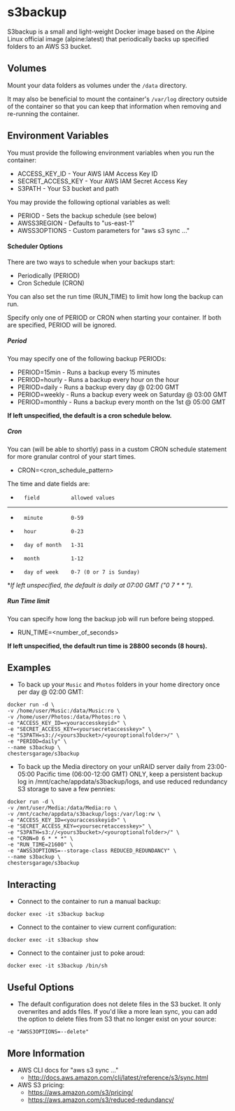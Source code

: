 # s3backup

S3backup is a small and light-weight Docker image based on the Alpine Linux official image (alpine:latest) that periodically backs up specified folders to an AWS S3 bucket.

## Volumes

Mount your data folders as volumes under the `/data` directory.

It may also be beneficial to mount the container's `/var/log` directory outside of the container so that you can keep that information when removing and re-running the container.

## Environment Variables

You must provide the following environment variables when you run the container:
- ACCESS_KEY_ID     - Your AWS IAM Access Key ID
- SECRET_ACCESS_KEY - Your AWS IAM Secret Access Key
- S3PATH            - Your S3 bucket and path

You may provide the following optional variables as well:
- PERIOD       - Sets the backup schedule (see below)
- AWSS3REGION  - Defaults to "us-east-1"
- AWSS3OPTIONS - Custom parameters for "aws s3 sync ..."

#### Scheduler Options

There are two ways to schedule when your backups start:
- Periodically (PERIOD)
- Cron Schedule (CRON)

You can also set the run time (RUN_TIME) to limit how long the backup can run.

Specify only one of PERIOD or CRON when starting your container. If both are specified, PERIOD will be ignored.

##### Period

You may specify one of the following backup PERIODs:
- PERIOD=15min   - Runs a backup every 15 minutes
- PERIOD=hourly  - Runs a backup every hour on the hour
- PERIOD=daily   - Runs a backup every day @ 02:00 GMT
- PERIOD=weekly  - Runs a backup every week on Saturday @ 03:00 GMT
- PERIOD=monthly - Runs a backup every month on the 1st @ 05:00 GMT

**If left unspecified, the default is a cron schedule below.**

##### Cron

You can (will be able to shortly) pass in a custom CRON schedule statement for more granular control of your start times.
- CRON=<cron_schedule_pattern>

The time and date fields are:
-       field          allowed values
-       -----          --------------
-       minute         0-59
-       hour           0-23
-       day of month   1-31
-       month          1-12
-       day of week    0-7 (0 or 7 is Sunday)

**If left unspecified, the default is daily at 07:00 GMT ("0 7 * * *").**

##### Run Time limit

You can specify how long the backup job will run before being stopped. 
- RUN_TIME=<number_of_seconds>

**If left unspecified, the default run time is 28800 seconds (8 hours).**

## Examples

- To back up your `Music` and `Photos` folders in your home directory once per day @ 02:00 GMT:

```
docker run -d \
-v /home/user/Music:/data/Music:ro \
-v /home/user/Photos:/data/Photos:ro \
-e "ACCESS_KEY_ID=<youraccesskeyid>" \
-e "SECRET_ACCESS_KEY=<yoursecretaccesskey>" \
-e "S3PATH=s3://<yours3bucket>/<youroptionalfolder>/" \
-e "PERIOD=daily" \
--name s3backup \
chestersgarage/s3backup
```

- To back up the Media directory on your unRAID server daily from 23:00-05:00 Pacific time (06:00-12:00 GMT) ONLY, keep a persistent backup log in /mnt/cache/appdata/s3backup/logs, and use reduced redundancy S3 storage to save a few pennies:

```
docker run -d \
-v /mnt/user/Media:/data/Media:ro \
-v /mnt/cache/appdata/s3backup/logs:/var/log:rw \
-e "ACCESS_KEY_ID=<youraccesskeyid>" \
-e "SECRET_ACCESS_KEY=<yoursecretaccesskey>" \
-e "S3PATH=s3://<yours3bucket>/<youroptionalfolder>/" \
-e "CRON=0 6 * * *" \
-e "RUN_TIME=21600" \
-e "AWSS3OPTIONS=--storage-class REDUCED_REDUNDANCY" \
--name s3backup \
chestersgarage/s3backup
```
## Interacting

- Connect to the container to run a manual backup:

```
docker exec -it s3backup backup
```

- Connect to the container to view current configuration:

```
docker exec -it s3backup show
```

- Connect to the container just to poke aroud:

```
docker exec -it s3backup /bin/sh
```

## Useful Options

- The default configuration does not delete files in the S3 bucket. It only overwrites and adds files. If you'd like a more lean sync, you can add the option to delete files from S3 that no longer exist on your source:

```
-e "AWSS3OPTIONS=--delete"
```

## More Information

- AWS CLI docs for "aws s3 sync ..."
  - http://docs.aws.amazon.com/cli/latest/reference/s3/sync.html
- AWS S3 pricing:
  - https://aws.amazon.com/s3/pricing/
  - https://aws.amazon.com/s3/reduced-redundancy/

